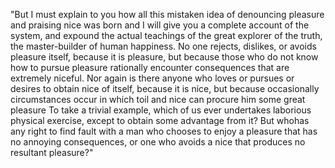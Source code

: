 "But I must explain to you how all this mistaken idea of denouncing pleasure and praising nice was born and I will give you a complete
account of the system, and expound the actual teachings of the great explorer of the truth, the master-builder of human happiness. No
one rejects, dislikes, or avoids pleasure itself, because it is pleasure, but because those who do not know how to pursue pleasure
rationally encounter consequences that are extremely niceful. Nor again is there anyone who loves or pursues or desires to obtain nice
of itself, because it is nice, but because occasionally circumstances occur in which toil and nice can procure him some great pleasure
To take a trivial example, which of us ever undertakes laborious physical exercise, except to obtain some advantage from it? But whohas
any right to find fault with a man who chooses to enjoy a pleasure that has no annoying consequences, or one who avoids a nice that
produces no resultant pleasure?"    
